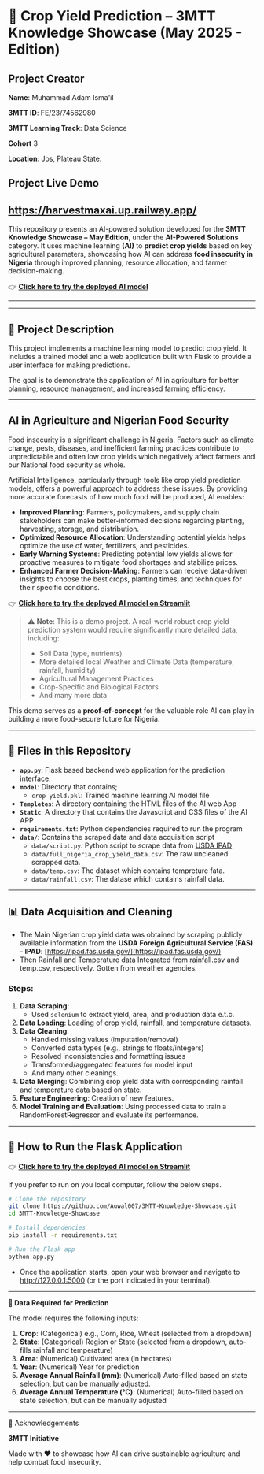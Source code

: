 # 🌾 Crop Yield Prediction – 3MTT Knowledge Showcase (May 2025 - Edition)


## **Project Creator**

**Name**: Muhammad Adam Isma'il

**3MTT ID**: FE/23/74562980

**3MTT Learning Track**: Data Science

**Cohort** 3

**Location**: Jos, Plateau State.


## Project Live Demo

https://harvestmaxai.up.railway.app/
---
This repository presents an AI-powered solution developed for the **3MTT Knowledge Showcase – May Edition**, under the **AI-Powered Solutions** category. It uses machine learning **(AI)** to **predict crop yields** based on key agricultural parameters, showcasing how AI can address **food insecurity in Nigeria** through improved planning, resource allocation, and farmer decision-making.

👉 **[Click here to try the deployed AI model](https://harvestmaxai.up.railway.app/)**


---

---

## 🌾 Project Description

This project implements a machine learning model to predict crop yield. It includes a trained model and a web application built with Flask to provide a user interface for making predictions.

The goal is to demonstrate the application of AI in agriculture for better planning, resource management, and increased farming efficiency.

---

## AI in Agriculture and Nigerian Food Security

Food insecurity is a significant challenge in Nigeria. Factors such as climate change, pests, diseases, and inefficient farming practices contribute to unpredictable and often low crop yields which negatively affect farmers and our National food security as whole.

Artificial Intelligence, particularly through tools like crop yield prediction models, offers a powerful approach to address these issues. By providing more accurate forecasts of how much food will be produced, AI enables:

- **Improved Planning**: Farmers, policymakers, and supply chain stakeholders can make better-informed decisions regarding planting, harvesting, storage, and distribution.  
- **Optimized Resource Allocation**: Understanding potential yields helps optimize the use of water, fertilizers, and pesticides.  
- **Early Warning Systems**: Predicting potential low yields allows for proactive measures to mitigate food shortages and stabilize prices.  
- **Enhanced Farmer Decision-Making**: Farmers can receive data-driven insights to choose the best crops, planting times, and techniques for their specific conditions.  

👉 **[Click here to try the deployed AI model on Streamlit](https://harvestmaxai.up.railway.app/)**


> ⚠️ **Note**: This is a demo project. A real-world robust crop yield prediction system would require significantly more detailed data, including:
> - Soil Data (type, nutrients)
> - More detailed local Weather and Climate Data (temperature, rainfall, humidity)
> - Agricultural Management Practices
> - Crop-Specific and Biological Factors
> - And many more data

This demo serves as a **proof-of-concept** for the valuable role AI can play in building a more food-secure future for Nigeria.

<!-- ---

## 🎯 3MTT Knowledge Showcase (May Edition) Context

- **Category**: AI-Powered Solutions  
- **Objective**: Build and showcase a project utilizing AI to solve a real-world problem  
- **Submission**: Hosted on GitHub. A demo video (link to be added) demonstrates the problem, solution, and AI in action. -->

---

## 📁 Files in this Repository


- **`app.py`**: Flask based backend web application for the prediction interface. 
- **`model`**: Directory that contains;
  - `crop yield.pkl`: Trained machine learning AI model file  
- **`Templetes`**: A directory containing the HTML files of the AI web App
- **`Static`**: A directory that contains the Javascript and CSS files of the AI APP
- **`requirements.txt`**: Python dependencies required to  run the program
- **`data/`**: Contains the scraped data and data acquisition script  
  - `data/script.py`: Python script to scrape data from [USDA IPAD](https://ipad.fas.usda.gov/)
  - `data/full_nigeria_crop_yield_data.csv`: The raw uncleaned scrapped data.
  -  `data/temp.csv`: The dataset which contains tempreture fata.
  -  `data/rainfall.csv`: The datase which contains rainfall data.

---

## 📊 Data Acquisition and Cleaning

- The Main Nigerian crop yield data was obtained by scraping publicly available information from the **USDA Foreign Agricultural Service (FAS) - IPAD**: [https://ipad.fas.usda.gov/](https://ipad.fas.usda.gov/)
- Then Rainfall and Temperature data Integrated from rainfall.csv and temp.csv, respectively. Gotten from weather agencies.

### Steps:
1. **Data Scraping**:
   - Used `selenium` to extract yield, area, and production data e.t.c.
2. **Data Loading**: Loading of crop yield, rainfall, and temperature datasets.
3. **Data Cleaning**:
   - Handled missing values (imputation/removal)
   - Converted data types (e.g., strings to floats/integers)
   - Resolved inconsistencies and formatting issues
   - Transformed/aggregated features for model input
   - And many other cleanings.
4. **Data Merging**: Combining crop yield data with corresponding rainfall and temperature data based on state.
5. **Feature Engineering**: Creation of new features.
6. **Model Training and Evaluation**: Using processed data to train a RandomForestRegressor and evaluate its performance.
---

## 🚀 How to Run the Flask Application

👉 **[Click here to try the deployed AI model on Streamlit](harvestmaxai.up.railway.app)**

If you prefer to run on you local computer, follow the below steps.

```bash
# Clone the repository
git clone https://github.com/Auwal007/3MTT-Knowledge-Showcase.git
cd 3MTT-Knowledge-Showcase

# Install dependencies
pip install -r requirements.txt

# Run the Flask app
python app.py
```
- Once the application starts, open your web browser and navigate to http://127.0.0.1:5000 (or the port indicated in your terminal).

---

**🔢 Data Required for Prediction**

The model requires the following inputs:

1. **Crop**: (Categorical) e.g., Corn, Rice, Wheat (selected from a dropdown)
2. **State**: (Categorical) Region or State (selected from a dropdown, auto-fills rainfall and temperature)
3. **Area**: (Numerical) Cultivated area (in hectares)
4. **Year**: (Numerical) Year for prediction
5. **Average Annual Rainfall (mm)**: (Numerical) Auto-filled based on state selection, but can be manually adjusted.
6. **Average Annual Temperature (°C)**: (Numerical) Auto-filled based on state selection, but can be manually adjusted

---

🙏 Acknowledgements

**3MTT Initiative**


Made with ❤️ to showcase how AI can drive sustainable agriculture and help combat food insecurity.
